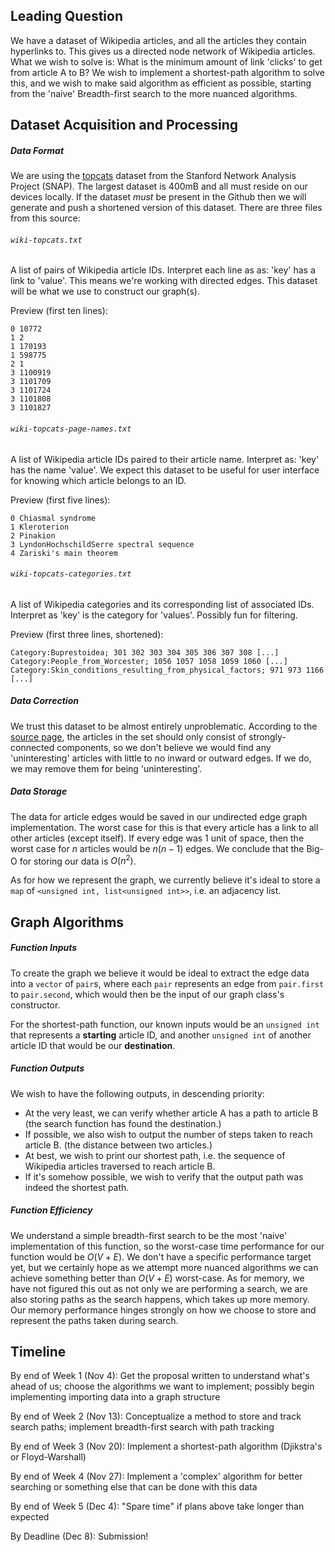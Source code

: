 ## Leading Question 
We have a dataset of Wikipedia articles, and all the articles they contain hyperlinks to. This gives us a directed node network of Wikipedia articles. What we wish to solve is: What is the minimum amount of link 'clicks' to get from article A to B? We wish to implement a shortest-path algorithm to solve this, and we wish to make said algorithm as efficient as possible, starting from the 'naive' Breadth-first search to the more nuanced algorithms.

## Dataset Acquisition and Processing

##### Data Format
We are using the [topcats](http://snap.stanford.edu/data/wiki-topcats.html) dataset from the Stanford Network Analysis Project (SNAP). The largest dataset is 400mB and all must reside on our devices locally. If the dataset *must* be present in the Github then we will generate and push a shortened version of this dataset. There are three files from this source:

###### `wiki-topcats.txt`
 
A list of pairs of Wikipedia article IDs. Interpret each line as as: 'key' has a link to 'value'. This means we're working with directed edges. This dataset will be what we use to construct our graph(s).
  
Preview (first ten lines):

```
0 10772
1 2
1 170193
1 598775
2 1
3 1100919
3 1101709
3 1101724
3 1101808
3 1101827
```

###### `wiki-topcats-page-names.txt` 

A list of Wikipedia article IDs paired to their article name. Interpret as: 'key' has the name 'value'. We expect this dataset to be useful for user interface for knowing which article belongs to an ID. 

Preview (first five lines):

```
0 Chiasmal syndrome
1 Kleroterion
2 Pinakion
3 LyndonHochschildSerre spectral sequence
4 Zariski's main theorem
```

######  `wiki-topcats-categories.txt`

A list of Wikipedia categories and its corresponding list of associated IDs. Interpret as 'key' is the category for 'values'. Possibly fun for filtering.

Preview (first three lines, shortened):

```
Category:Buprestoidea; 301 302 303 304 305 306 307 308 [...]
Category:People_from_Worcester; 1056 1057 1058 1059 1060 [...]
Category:Skin_conditions_resulting_from_physical_factors; 971 973 1166 [...]
```

##### Data Correction
We trust this dataset to be almost entirely unproblematic. According to the [source page](http://snap.stanford.edu/data/wiki-topcats.html), the articles in the set should only consist of strongly-connected components, so we don't believe we would find any 'uninteresting' articles with little to no inward or outward edges. If we do, we may remove them for being 'uninteresting'.

##### Data Storage
The data for article edges would be saved in our undirected edge graph implementation. The worst case for this is that every article has a link to all other articles (except itself). If every edge was 1 unit of space, then the worst case for $n$ articles would be $n (n-1)$ edges. We conclude that the Big-O for storing our data is $O(n^2)$.

As for how we represent the graph, we currently believe it's ideal to store a `map` of `<unsigned int, list<unsigned int>>`, i.e. an adjacency list.


## Graph Algorithms


##### Function Inputs
To create the graph we believe it would be ideal to extract the edge data into a `vector` of `pair`s, where each `pair` represents an edge from `pair.first` to `pair.second`, which would then be the input of our graph class's constructor.

For the shortest-path function, our known inputs would be an `unsigned int` that represents a **starting** article ID, and another `unsigned int` of another article ID that would be our **destination**. 

##### Function Outputs
We wish to have the following outputs, in descending priority:
- At the very least, we can verify whether article A has a path to article B (the search function has found the destination.)
- If possible, we also wish to output the number of steps taken to reach article B. (the distance between two articles.)
- At best, we wish to print our shortest path, i.e. the sequence of Wikipedia articles traversed to reach article B.
- If it's somehow possible, we wish to verify that the output path was indeed the shortest path.

##### Function Efficiency
We understand a simple breadth-first search to be the most 'naive' implementation of this function, so the worst-case time performance for our function would be $O(V + E)$. We don't have a specific performance target yet, but we certainly hope as we attempt more nuanced algorithms we can achieve something better than $O(V + E)$ worst-case. As for memory, we have not figured this out as not only we are performing a search, we are also storing paths as the search happens, which takes up more memory. Our memory performance hinges strongly on how we choose to store and represent the paths taken during search.

## Timeline

By end of Week 1 (Nov 4): Get the proposal written to understand what's ahead of us; choose the algorithms we want to implement; possibly begin implementing importing data into a graph structure

By end of Week 2 (Nov 13): Conceptualize a method to store and track search paths; implement breadth-first search with path tracking

By end of Week 3 (Nov 20): Implement a shortest-path algorithm (Djikstra's or Floyd-Warshall)

By end of Week 4 (Nov 27): Implement a 'complex' algorithm for better searching or something else that can be done with this data

By end of Week 5 (Dec 4): "Spare time" if plans above take longer than expected

By Deadline (Dec 8): Submission!

